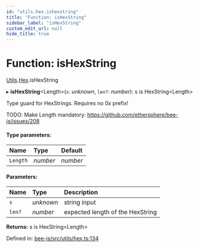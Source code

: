 ```yaml
---
id: "utils.hex.ishexstring"
title: "Function: isHexString"
sidebar_label: "isHexString"
custom_edit_url: null
hide_title: true
---
```


# Function: isHexString

[Utils](../modules/utils.md).[Hex](../modules/utils.hex.md).isHexString

▸ **isHexString**<Length\>(`s`: *unknown*, `len?`: *number*): s is HexString<Length\>

Type guard for HexStrings.
Requires no 0x prefix!

TODO: Make Length mandatory: https://github.com/ethersphere/bee-js/issues/208

#### Type parameters:

Name | Type | Default |
:------ | :------ | :------ |
`Length` | *number* | *number* |

#### Parameters:

Name | Type | Description |
:------ | :------ | :------ |
`s` | *unknown* | string input   |
`len?` | *number* | expected length of the HexString    |

**Returns:** s is HexString<Length\>

Defined in: [bee-js/src/utils/hex.ts:134](https://github.com/ethersphere/bee-js/blob/7260ee1/src/utils/hex.ts#L134)
